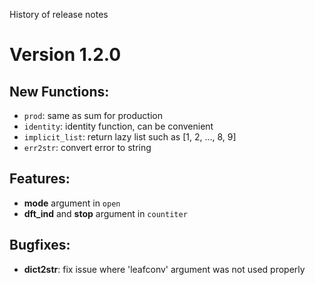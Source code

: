 History of release notes

# Version 1.2.0


## New Functions:
- `prod`: same as sum for production
- `identity`: identity function, can be convenient
- `implicit_list`: return lazy list such as [1, 2, ..., 8, 9]
- `err2str`: convert error to string

## Features:
- **mode** argument in `open`
- **dft_ind**  and **stop** argument in `countiter`

## Bugfixes:
- **dict2str**: fix issue where 'leafconv' argument was not used properly
